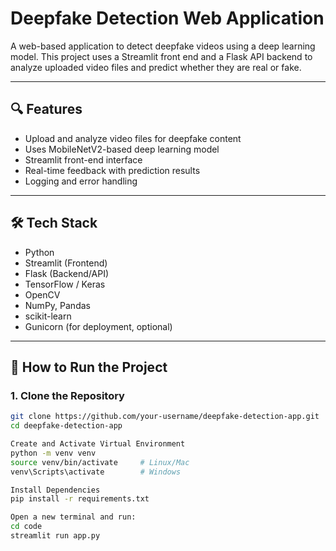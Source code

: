 # Deepfake Detection Web Application

A web-based application to detect deepfake videos using a deep learning model. This project uses a Streamlit front end and a Flask API backend to analyze uploaded video files and predict whether they are real or fake.

---

## 🔍 Features

- Upload and analyze video files for deepfake content
- Uses MobileNetV2-based deep learning model
- Streamlit front-end interface
- Real-time feedback with prediction results
- Logging and error handling

---

## 🛠️ Tech Stack

- Python
- Streamlit (Frontend)
- Flask (Backend/API)
- TensorFlow / Keras
- OpenCV
- NumPy, Pandas
- scikit-learn
- Gunicorn (for deployment, optional)

---

## 🚀 How to Run the Project

### 1. Clone the Repository

```bash
git clone https://github.com/your-username/deepfake-detection-app.git
cd deepfake-detection-app

Create and Activate Virtual Environment
python -m venv venv
source venv/bin/activate     # Linux/Mac
venv\Scripts\activate        # Windows

Install Dependencies
pip install -r requirements.txt

Open a new terminal and run:
cd code 
streamlit run app.py